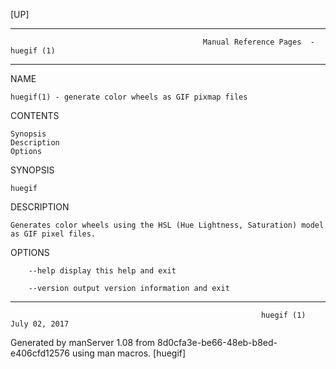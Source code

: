 [UP]

-----------------------------------------------------------------------------------------------------------------------------------
                                               Manual Reference Pages  - huegif (1)
-----------------------------------------------------------------------------------------------------------------------------------
                                                                 
NAME

    huegif(1) - generate color wheels as GIF pixmap files

CONTENTS

    Synopsis
    Description
    Options

SYNOPSIS

    huegif

DESCRIPTION

    Generates color wheels using the HSL (Hue Lightness, Saturation) model as GIF pixel files.

OPTIONS

        --help display this help and exit

        --version output version information and exit

-----------------------------------------------------------------------------------------------------------------------------------

                                                            huegif (1)                                                July 02, 2017

Generated by manServer 1.08 from 8d0cfa3e-be66-48eb-b8ed-e406cfd12576 using man macros.
                                                             [huegif]
